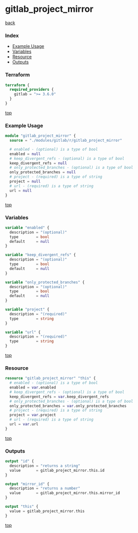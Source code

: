 # gitlab_project_mirror

[back](../gitlab.md)

### Index

- [Example Usage](#example-usage)
- [Variables](#variables)
- [Resource](#resource)
- [Outputs](#outputs)

### Terraform

```terraform
terraform {
  required_providers {
    gitlab = ">= 3.6.0"
  }
}
```

[top](#index)

### Example Usage

```terraform
module "gitlab_project_mirror" {
  source = "./modules/gitlab/r/gitlab_project_mirror"

  # enabled - (optional) is a type of bool
  enabled = null
  # keep_divergent_refs - (optional) is a type of bool
  keep_divergent_refs = null
  # only_protected_branches - (optional) is a type of bool
  only_protected_branches = null
  # project - (required) is a type of string
  project = null
  # url - (required) is a type of string
  url = null
}
```

[top](#index)

### Variables

```terraform
variable "enabled" {
  description = "(optional)"
  type        = bool
  default     = null
}

variable "keep_divergent_refs" {
  description = "(optional)"
  type        = bool
  default     = null
}

variable "only_protected_branches" {
  description = "(optional)"
  type        = bool
  default     = null
}

variable "project" {
  description = "(required)"
  type        = string
}

variable "url" {
  description = "(required)"
  type        = string
}
```

[top](#index)

### Resource

```terraform
resource "gitlab_project_mirror" "this" {
  # enabled - (optional) is a type of bool
  enabled = var.enabled
  # keep_divergent_refs - (optional) is a type of bool
  keep_divergent_refs = var.keep_divergent_refs
  # only_protected_branches - (optional) is a type of bool
  only_protected_branches = var.only_protected_branches
  # project - (required) is a type of string
  project = var.project
  # url - (required) is a type of string
  url = var.url
}
```

[top](#index)

### Outputs

```terraform
output "id" {
  description = "returns a string"
  value       = gitlab_project_mirror.this.id
}

output "mirror_id" {
  description = "returns a number"
  value       = gitlab_project_mirror.this.mirror_id
}

output "this" {
  value = gitlab_project_mirror.this
}
```

[top](#index)